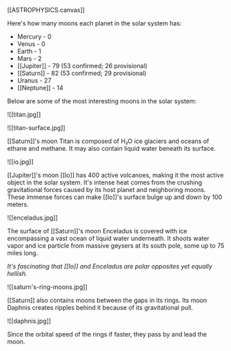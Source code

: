 [[ASTROPHYSICS.canvas]]

Here's how many moons each planet in the solar system has:

- Mercury - 0
- Venus - 0
- Earth - 1
- Mars - 2
- [[Jupiter]] - 79 (53 confirmed; 26 provisional)
- [[Saturn]] - 82 (53 confirmed; 29 provisional)
- Uranus - 27
- [[Neptune]] - 14

Below are some of the most interesting moons in the solar system:

![[titan.jpg]]

![[titan-surface.jpg]]

[[Saturn]]'s moon Titan is composed of H₂O ice glaciers and oceans of ethane and methane. It may also contain liquid water beneath its surface.

![[io.jpg]]

[[Jupiter]]'s moon [[Io]] has 400 active volcanoes, making it the most active object in the solar system. It's intense heat comes from the crushing gravitational forces caused by its host planet and neighboring moons. These immense forces can make [[Io]]'s surface bulge up and down by 100 meters.

![[enceladus.jpg]]

The surface of [[Saturn]]'s moon Enceladus is covered with ice encompassing a vast ocean of liquid water underneath. It shoots water vapor and ice particle from massive geysers at its south pole, some up to 75 miles long.

*It's fascinating that [[Io]] and Enceladus are polar opposites yet equally hellish.*

![[saturn's-ring-moons.jpg]]

[[Saturn]] also contains moons between the gaps in its rings. Its moon Daphnis creates ripples behind it because of its gravitational pull.

![[daphnis.jpg]]

Since the orbital speed of the rings if faster, they pass by and lead the moon.
